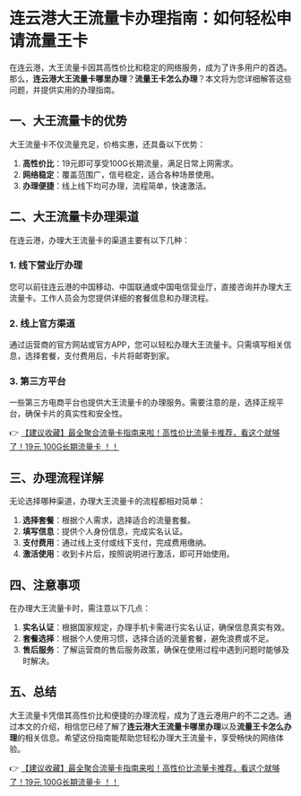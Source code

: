 # 连云港大王流量卡办理指南：如何轻松申请流量王卡

在连云港，大王流量卡因其高性价比和稳定的网络服务，成为了许多用户的首选。那么，**连云港大王流量卡哪里办理**？**流量王卡怎么办理**？本文将为您详细解答这些问题，并提供实用的办理指南。

## 一、大王流量卡的优势

大王流量卡不仅流量充足，价格实惠，还具备以下优势：

1. **高性价比**：19元即可享受100G长期流量，满足日常上网需求。
2. **网络稳定**：覆盖范围广，信号稳定，适合各种场景使用。
3. **办理便捷**：线上线下均可办理，流程简单，快速激活。

## 二、大王流量卡办理渠道

在连云港，办理大王流量卡的渠道主要有以下几种：

### 1. 线下营业厅办理
您可以前往连云港的中国移动、中国联通或中国电信营业厅，直接咨询并办理大王流量卡。工作人员会为您提供详细的套餐信息和办理流程。

### 2. 线上官方渠道
通过运营商的官方网站或官方APP，您可以轻松办理大王流量卡。只需填写相关信息，选择套餐，支付费用后，卡片将邮寄到家。

### 3. 第三方平台
一些第三方电商平台也提供大王流量卡的办理服务。需要注意的是，选择正规平台，确保卡片的真实性和安全性。

👉 [【建议收藏】最全聚合流量卡指南来啦！高性价比流量卡推荐，看这个就够了！19元 100G长期流量卡 ！！](https://bit.ly/Liuliangka)

## 三、办理流程详解

无论选择哪种渠道，办理大王流量卡的流程都相对简单：

1. **选择套餐**：根据个人需求，选择适合的流量套餐。
2. **填写信息**：提供个人身份信息，完成实名认证。
3. **支付费用**：通过线上支付或线下支付，完成费用缴纳。
4. **激活使用**：收到卡片后，按照说明进行激活，即可开始使用。

## 四、注意事项

在办理大王流量卡时，需注意以下几点：

1. **实名认证**：根据国家规定，办理手机卡需进行实名认证，确保信息真实有效。
2. **套餐选择**：根据个人使用习惯，选择合适的流量套餐，避免浪费或不足。
3. **售后服务**：了解运营商的售后服务政策，确保在使用过程中遇到问题时能够及时解决。

## 五、总结

大王流量卡凭借其高性价比和便捷的办理流程，成为了连云港用户的不二之选。通过本文的介绍，相信您已经了解了**连云港大王流量卡哪里办理**以及**流量王卡怎么办理**的相关信息。希望这份指南能帮助您轻松办理大王流量卡，享受畅快的网络体验。

👉 [【建议收藏】最全聚合流量卡指南来啦！高性价比流量卡推荐，看这个就够了！19元 100G长期流量卡 ！！](https://bit.ly/Liuliangka)